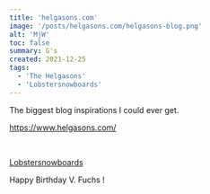 ```yaml
---
title: 'helgasons.com'
image: '/posts/helgasons.com/helgasons-blog.png'
alt: 'MjW'
toc: false
summary: G's
created: 2021-12-25
tags:
  - 'The Helgasons'
  - 'Lobstersnowboards'
---
```


The biggest blog inspirations I could ever get.

https://www.helgasons.com/

<br/>

<a href="https://lobstersnowboards.com/">Lobstersnowboards</a>

Happy Birthday V. Fuchs !
